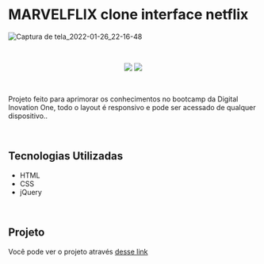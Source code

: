 # MARVELFLIX  clone interface netflix

![Captura de tela_2022-01-26_22-16-48](https://user-images.githubusercontent.com/66179186/151274046-157bacb5-382f-4441-b9bc-6fbc9b4bda48.png)

<br>

<p align="center">
  <img src="https://img.shields.io/badge/author-William--AViana-blue">
  <img src="https://img.shields.io/badge/licence-MIT-blue">
</p>

<br>

<p> Projeto feito para aprimorar os conhecimentos no bootcamp da Digital
Inovation One, todo o layout é responsivo e pode ser acessado de qualquer 
dispositivo..
</p>

<br>

<h2>Tecnologias Utilizadas</h2>

  - HTML
  - CSS
  - jQuery

<br>

<h2>Projeto</h2>

<p>Você pode ver o projeto através <a href="https://marvelflix-william-programador.netlify.app/">desse link</a></p>

<br>